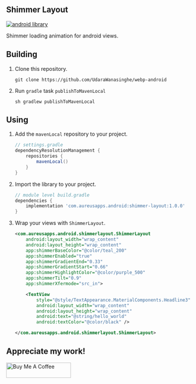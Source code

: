 ## Shimmer Layout

[![android library](https://img.shields.io/badge/version-v1.0.0-orange)](https://github.com/UdaraWanasinghe/shimmer-layout)

Shimmer loading animation for android views.

## Building

1. Clone this repository.
    ```shell
    git clone https://github.com/UdaraWanasinghe/webp-android
    ```
2. Run `gradle` task `publishToMavenLocal`
    ```shell
    sh gradlew publishToMavenLocal
    ```

## Using

1. Add the `mavenLocal` repository to your project.
    ```groovy
    // settings.gradle
    dependencyResolutionManagement {
        repositories {
            mavenLocal()
        }
    }
    ```
2. Import the library to your project.
    ```groovy
    // module level build.gradle
    dependencies {
        implementation 'com.aureusapps.android:shimmer-layout:1.0.0'
    }
    ```
3. Wrap your views with `ShimmerLayout`.
    ```xml
    <com.aureusapps.android.shimmerlayout.ShimmerLayout
        android:layout_width="wrap_content"
        android:layout_height="wrap_content"
        app:shimmerBaseColor="@color/teal_200"
        app:shimmerEnabled="true"
        app:shimmerGradientEnd="0.33"
        app:shimmerGradientStart="0.66"
        app:shimmerHighlightColor="@color/purple_500"
        app:shimmerTilt="0.9"
        app:shimmerXfermode="src_in">

        <TextView
            style="@style/TextAppearance.MaterialComponents.Headline3"
            android:layout_width="wrap_content"
            android:layout_height="wrap_content"
            android:text="@string/hello_world"
            android:textColor="@color/black" />

    </com.aureusapps.android.shimmerlayout.ShimmerLayout>
   ```

## Appreciate my work!

<a href="https://www.buymeacoffee.com/udarawanasinghe" target="_blank"><img src="https://cdn.buymeacoffee.com/buttons/default-orange.png" alt="Buy Me A Coffee" height="41" width="174"></a>